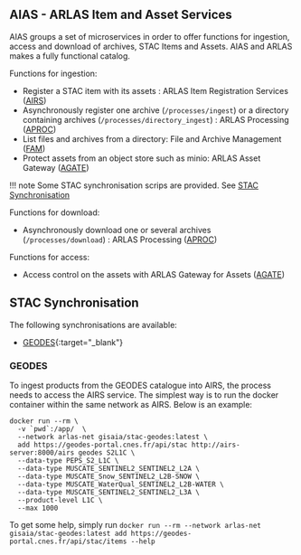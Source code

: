 ## AIAS - ARLAS Item and Asset Services

AIAS groups a set of microservices in order to offer functions for ingestion, access and download of archives, STAC Items and Assets. AIAS and ARLAS makes a fully functional catalog.

Functions for ingestion:

- Register a STAC item with its assets : ARLAS Item Registration Services ([AIRS](airs/airs_doc.md))
- Asynchronously register one archive (`/processes/ingest`) or a directory containing archives (`/processes/directory_ingest`) : ARLAS Processing ([APROC](aproc/aproc_doc.md))
- List files and archives from a directory: File and Archive Management ([FAM](fam/fam_doc.md))
- Protect assets from an object store such as minio: ARLAS Asset Gateway ([AGATE](agate/agate_doc.md))

!!! note
    Some STAC synchronisation scrips are provided. See [STAC Synchronisation](#stac-synchronisation)

Functions for download:

- Asynchronously download one or several archives (`/processes/download`) : ARLAS Processing ([APROC](aproc/aproc_doc.md))

Functions for access:

- Access control on the assets with ARLAS Gateway for Assets ([AGATE](agate/agate_doc.md))


## STAC Synchronisation

The following synchronisations are available:

- [GEODES](https://geodes.cnes.fr/){:target="_blank"}


### GEODES

To ingest products from the GEODES catalogue into AIRS, the process needs to access the AIRS service. The simplest way is to run the docker container within the same network as AIRS. Below is an example:

```shell
docker run --rm \
  -v `pwd`:/app/  \
  --network arlas-net gisaia/stac-geodes:latest \
  add https://geodes-portal.cnes.fr/api/stac http://airs-server:8000/airs geodes S2L1C \
  --data-type PEPS_S2_L1C \
  --data-type MUSCATE_SENTINEL2_SENTINEL2_L2A \
  --data-type MUSCATE_Snow_SENTINEL2_L2B-SNOW \
  --data-type MUSCATE_WaterQual_SENTINEL2_L2B-WATER \
  --data-type MUSCATE_SENTINEL2_SENTINEL2_L3A \
  --product-level L1C \
  --max 1000
```

To get some help, simply run `docker run --rm --network arlas-net gisaia/stac-geodes:latest add https://geodes-portal.cnes.fr/api/stac/items --help`
